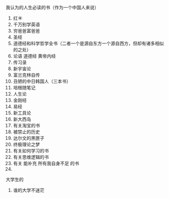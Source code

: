 我认为的人生必读的书（作为一个中国人来说）

1.  红☀
2.  千万别学英语
3.  穷爸爸富爸爸
4.  圣经
5.  道德经和科学哲学全书（二者一个是源自东方一个源自西方，但却有诸多相似的之处）
6.  论语 道德经 黄帝内经
7.  传习录
8.  新宇宙论
9.  富兰克林自传
10.  丑陋的中日韩国人（三本书）
11.  培根随笔记
12.  人生论
13.  金刚经
14.  易经
15.  新工具论
16.  新大西岛
17.  有关淘宝的书
18.  被禁止的历史
19.  达尔文的黑匣子
20.  终极理论之梦
21.  有关如何学习的书
22.  有关思维逻辑的书
23.  有关 能补充 所有我自身不足 的书
24.    
    

  

  

  

  

  

大学生的

1.  谁的大学不迷茫